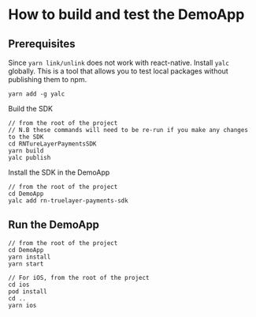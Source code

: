 # How to build and test the DemoApp

## Prerequisites

Since `yarn link/unlink` does not work with react-native. Install `yalc` globally. This is a tool that allows you to test local packages without publishing them to npm.
```
yarn add -g yalc
```

Build the SDK
```
// from the root of the project
// N.B these commands will need to be re-run if you make any changes to the SDK
cd RNTureLayerPaymentsSDK
yarn build
yalc publish
```

Install the SDK in the DemoApp
```
// from the root of the project
cd DemoApp
yalc add rn-truelayer-payments-sdk
```

## Run the DemoApp

```
// from the root of the project
cd DemoApp
yarn install
yarn start

// For iOS, from the root of the project
cd ios
pod install
cd ..
yarn ios
```


